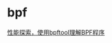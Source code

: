 


# bpf

[性能探索，使用bpftool理解BPF程序
](https://mp.weixin.qq.com/s?__biz=MzI3NzA5MzUxNA==&mid=2664617832&idx=1&sn=0edb992cc9c7ea031d097954a0b6f01f&chksm=f04dfa8dc73a739bb7f5372dfb7d63b46ce83b131932bf74f2846676e32e1313fb3b4b912a68&mpshare=1&scene=1&srcid=0722UggZSQLTxJDJIlRAauwR&sharer_shareinfo=7dbffe76f788f4bd376a9a05b01ac46a&sharer_shareinfo_first=7dbffe76f788f4bd376a9a05b01ac46a&exportkey=n_ChQIAhIQkqctOovAXK5jRPL6CcOp%2FhLyAQIE97dBBAEAAAAAAF%2B1CF9tIo8AAAAOpnltbLcz9gKNyK89dVj0vDmfhiUYyeTC%2BSzaftHYKKQ6QoM6q3BpXiNSby1DrnVxAb3gDfieGbvUuxV%2B1ZbI5d3kUg5gdpR6XmSXysewaP772jl%2F8iTtWw2Zbkt6yqOgkFXfKsA8zk8K4ha8WDdBMIEKw97jLhi0FDaqORFoJALY5hW5LMThsynIuQSl0nA%2BdFnCISwLJnMcL7wvSNhZ%2Beer9tnThBjmi3%2BMHepOhAHUQizPeJHLcAWyGZLyrSDYDsvOXWB3zBp%2Froj1e0YCTQLnYoe0V2moXj3m&acctmode=0&pass_ticket=UXYgLfElWJ%2FD16OzpZTjPROx5RrnMlVSa82%2Ba6IU1jmAE4DQO8wENiZ4TZc0Oj8h&wx_header=0#rd)